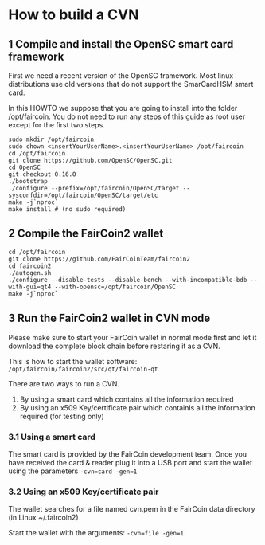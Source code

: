 # How to build a CVN
## 1 Compile and install the OpenSC smart card framework
First we need a recent version of the OpenSC framework. Most linux distributions use old versions that do not support the SmarCardHSM smart card.

In this HOWTO we suppose that you are going to install into the folder /opt/faircoin. You do not need to run any steps of this guide as root user except for the first two steps.
```
sudo mkdir /opt/faircoin
sudo chown <insertYourUserName>.<insertYourUserName> /opt/faircoin
cd /opt/faircoin
git clone https://github.com/OpenSC/OpenSC.git
cd OpenSC
git checkout 0.16.0
./bootstrap
./configure --prefix=/opt/faircoin/OpenSC/target --sysconfdir=/opt/faircoin/OpenSC/target/etc
make -j`nproc`
make install # (no sudo required)
```
## 2 Compile the FairCoin2 wallet
```
cd /opt/faircoin
git clone https://github.com/FairCoinTeam/faircoin2
cd faircoin2
./autogen.sh
./configure --disable-tests --disable-bench --with-incompatible-bdb --with-gui=qt4 --with-opensc=/opt/faircoin/OpenSC
make -j`nproc`
```
## 3 Run the FairCoin2 wallet in CVN mode
Please make sure to start your FairCoin wallet in normal mode first and let it download the complete block chain before restaring it as a CVN.

This is how to start the wallet software:  
```/opt/faircoin/faircoin2/src/qt/faircoin-qt ```

There are two ways to run a CVN.  
1. By using a smart card which contains all the information required  
2. By using an x509 Key/certificate pair which containls all the information required (for testing only)  

### 3.1 Using a smart card
The smart card is provided by the FairCoin development team. Once you have received the card & reader plug it into a USB port and start the wallet using the parameters ```-cvn=card -gen=1 ```
### 3.2 Using an x509 Key/certificate pair
The wallet searches for a file named cvn.pem in the FairCoin data directory (in Linux ~/.faircoin2)

Start the wallet with the arguments: ```-cvn=file -gen=1 ```
